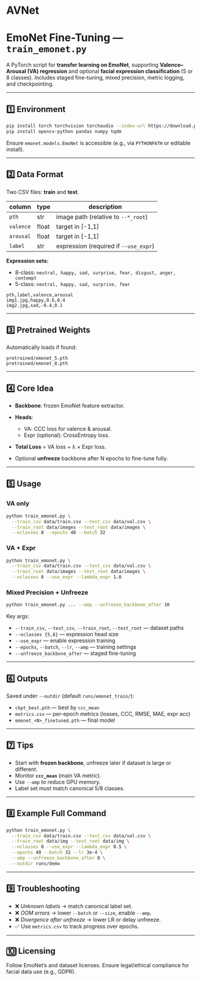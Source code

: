 # AVNet
# EmoNet Fine-Tuning — `train_emonet.py`

A PyTorch script for **transfer learning on EmoNet**, supporting **Valence–Arousal (VA) regression** and optional **facial expression classification** (5 or 8 classes). Includes staged fine-tuning, mixed precision, metric logging, and checkpointing.

---

## 1️⃣ Environment

```bash
pip install torch torchvision torchaudio --index-url https://download.pytorch.org/whl/cu124
pip install opencv-python pandas numpy tqdm
```


Ensure `emonet.models.EmoNet` is accessible (e.g., via `PYTHONPATH` or editable install).

---

## 2️⃣ Data Format

Two CSV files: **train** and **test**.

| column    | type  | description                           |
| --------- | ----- | ------------------------------------- |
| `pth`     | str   | image path (relative to `--*_root`)   |
| `valence` | float | target in [-1,1]                      |
| `arousal` | float | target in [-1,1]                      |
| `label`   | str   | expression (required if `--use_expr`) |

**Expression sets:**

* 8-class: `neutral, happy, sad, surprise, fear, disgust, anger, contempt`
* 5-class: `neutral, happy, sad, surprise, fear`

```csv
pth,label,valence,arousal
img1.jpg,happy,0.6,0.4
img2.jpg,sad,-0.4,0.1
```

---

## 3️⃣ Pretrained Weights

Automatically loads if found:

```
pretrained/emonet_5.pth
pretrained/emonet_8.pth
```

---

## 4️⃣ Core Idea

* **Backbone**: frozen EmoNet feature extractor.
* **Heads**:

  * VA: CCC loss for valence & arousal.
  * Expr (optional): CrossEntropy loss.
* **Total Loss** = VA loss + λ × Expr loss.
* Optional **unfreeze** backbone after N epochs to fine-tune fully.

---

## 5️⃣ Usage

### VA only

```bash
python train_emonet.py \
  --train_csv data/train.csv --test_csv data/val.csv \
  --train_root data/images --test_root data/images \
  --nclasses 8 --epochs 40 --batch 32
```

### VA + Expr

```bash
python train_emonet.py \
  --train_csv data/train.csv --test_csv data/val.csv \
  --train_root data/images --test_root data/images \
  --nclasses 8 --use_expr --lambda_expr 1.0
```

### Mixed Precision + Unfreeze

```bash
python train_emonet.py ... --amp --unfreeze_backbone_after 10
```

Key args:

* `--train_csv`, `--test_csv`, `--train_root`, `--test_root` — dataset paths
* `--nclasses {5,8}` — expression head size
* `--use_expr` — enable expression training
* `--epochs`, `--batch`, `--lr`, `--amp` — training settings
* `--unfreeze_backbone_after` — staged fine-tuning

---

## 6️⃣ Outputs

Saved under `--outdir` (default `runs/emonet_train/`):

* `ckpt_best.pth` — best by `ccc_mean`
* `metrics.csv` — per-epoch metrics (losses, CCC, RMSE, MAE, expr acc)
* `emonet_<N>_finetuned.pth` — final model

---

## 7️⃣ Tips

* Start with **frozen backbone**, unfreeze later if dataset is large or different.
* Monitor **`ccc_mean`** (main VA metric).
* Use `--amp` to reduce GPU memory.
* Label set must match canonical 5/8 classes.

---

## 8️⃣ Example Full Command

```bash
python train_emonet.py \
  --train_csv data/train.csv --test_csv data/val.csv \
  --train_root data/img --test_root data/img \
  --nclasses 8 --use_expr --lambda_expr 0.5 \
  --epochs 40 --batch 32 --lr 3e-4 \
  --amp --unfreeze_backbone_after 8 \
  --outdir runs/demo
```

---

## 9️⃣ Troubleshooting

* ❌ *Unknown labels* → match canonical label set.
* ❌ *OOM errors* → lower `--batch` or `--size`, enable `--amp`.
* ❌ *Divergence after unfreeze* → lower LR or delay unfreeze.
* ✅ Use `metrics.csv` to track progress over epochs.

---

## 🔟 Licensing

Follow EmoNet’s and dataset licenses. Ensure legal/ethical compliance for facial data use (e.g., GDPR).

```
```
